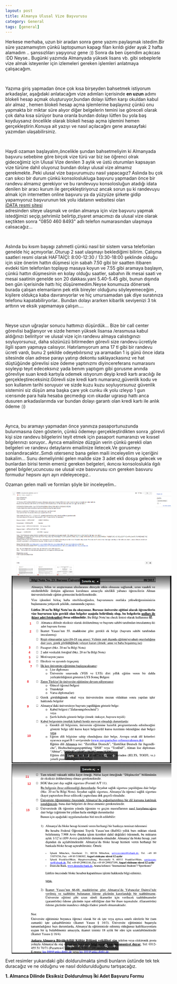 ```yaml
---
layout: post
title: Almanya Ulusal Vize Başvurusu
category: General
tags: [general]
---
```

<p>
Herkese merhaba, uzun bir aradan sonra gene yazımı paylaşmak istedim.Bir süre yazamamıştım çünkü laptopumun kapagı filan kırıldı gider ayak 2 hafta alamadım .. şanssızlıları yaşıyoruz gene :))
Sonra da ben üşendim açıkcası :DD Neyse.. Bugünki yazımda Almanyada yüksek lisans vb. gibi sebeplerle vize almak isteyenler için izlemeleri gereken işlemleri anlatmaya çalışacağım.
</p>
<br>
<p>
Yazıma giriş yapmadan önce çok kısa birşeyden bahsetmek istiyorum arkadaşlar, aşağıdaki anlatacağım vize adımları içerisinde <b>en uzun </b> adımı blokeli hesap açmak
oluşturuyor,bundan dolayı lütfen karşı okuldan kabul alır almaz , hemen blokeli hesap açma işlemlerine başlayınız çünkü onu yapmakta bir miktar süre alıyor diğer belgelerin temini ise göreceli olarak çok daha kısa
sürüyor buna oranla bundan dolayı lütfen bu yola baş koyduysanız öncelikle olarak blokeli hesap açma işlemini hemen gerçekleştirin.Konuya ait yazıyı ve nasıl açılacağını gene anasayfaki yazımdan ulaşabilirsiniz.
<p>
<br>

<p>Haydi ozaman başlayalım,öncelikle şundan bahsetmeliyim ki Almanyada başvuru sebebine göre birçok vize türü var biz ise öğrenci olrak gideceğimiz için
Ulusal Vize denilen 3 aylık ve üstü oturumları kapsayan vize türüne dahil oluyoruz bundan dolayı ulusal vize almamız gerekmekte..Peki ulusal vize başvurumuzu nasıl yapacagız?
Aslında bu çok can sıkıcı bir durum çünkü konsoloslukluga başvuru yapmadan önce bir randevu almamız gerekiyor ve bu randevuyu konsolosluğun atadığı idata denilen bir aracı kurum ile gerçekleştiriyoruz ancak
sorun şu ki randevuyu almak için internetten online başvuru ya da yüzyüze şirkete gidip yapamıyoruz başvurunun tek yolu idatanın websitesi olan 
<br>
<a href="http://idata.com.tr/tr/"   target="_blank">iDATA  resmi sitesi</a> <br>
adresinden siteye ulaşmak ve ordan almanya için vize başvuru yapmak istedğimizi seçip,şehrimiiz belirtip,ziyaret amacımızı da ulusal vize olarak seçtikten sonra
"0850 460 8493" adlı telefon numarasından ulaşmaya calısacağız...
</p>
<p>
<br>

<p>Aslında bu kısım bayagı zahmetli çünkü nasıl bir sistem varsa telefonları genelde hiç açmıyorlar..Oturup 2 saat ulaşmayı beklediğimi bilirim. Çalışma saatleri resmi olarak HAFTAİÇİ: 8:00-12:30 / 13:30-18:00 
 şeklinde olduğu için size önerim hattın düşmesi için sabah 7.50 gibi bir saatten itibaren evdeki tüm telefonları toplayıp masaya koyun ve 7.55 gibi aramaya başlayın,
 çünkü hattın düşmesinin en kolay olduğu saatler, sabahın ilk mesai saati ve mesai saatinin genelde son 20 dakkası.yani 5.40-5.45 gibi, bunun dışında ben gün içerisinde hattı hiç düşüremedim.Neyse konumuza dönersek burada çalışan elemanların pek  
 etik bireyler olduğunu söyleyemeceğim , kişilere oldukça kaba davranıyorlar ve hiç umursamadan şak diye suratınıza telefonu kapatabiliryorlar.. Bundan dolayı ararken kibarlik seviyenizi 3 tık arttırın ve
 eksik yapmamaya çalışın....</p>
<br>

<p> Neyse uzun uğraşlar sonucu hattımızı düşürdük... Bize bir call center görevlisi bağlanıyor ve sizde hemen yüksek lisansa /erasmusa kabul aldığınızı belirityor ve
ulusal vize için randevu almaya calıstıgınızı soyluyorsunuz, daha sözünüzü bitirmeden görevli size randevu ücretiyle ilgili spam yapmaya calısıyor. Hatırlamıyorum ama 17 tl gibi bir randevu ücreti vardı,
bunu 2 şekilde odeyebılırsınız ya aramadan 1 iş günü önce idata sitesinde olan adrese parayı yatırıp dekontu saklayackasınız ve hat düştüğünde görevlisi size ödeme yaptınızmı diyincereferans numarasını soyleyıp teyıt edeceksınız yada
benım yaptıgım gibi gorusme anında görevliye suan kredı kartıyla odemek ıstıyorum deyip kredi kartı aracılığı ile gerçekleştireceksiniz.Görevli size kredi kartı numaranız,güvenlik kodu ve son kullanım tarihi soruyuor ve sizde kuzu kuzu
soyluyorsunuz güvenlik sistemini siz düşün ama başka çare yok cunku ılk yolu ızleyıp 1 gun ıcerısınde para hala hesaba gecmedıgı ıcın okadar  ugrasıp hattı anca dusuren arkadaslarımda var bundan dolayı garantı olan kredi kartı ile anlık ödeme :))
</p>

<br>
<p>Ayrıca, bu aramayı yapmadan önce yanınıza pasaportunuzunda bulunmasına özen gösterin, çünkü ödemeyı gerçekleştirdikten sonra ,görevli kişi size randevu bilgelerini teyit etmek için pasaport numaranızı ve kısısel bılgılerınızı soruyor..
Ayrıca emailinize düzgün verin çünkü gerekli olan belgeleri ve randevu detaylarını emailinize iletecek.Ve gorusmeyı sonlandıracaktır..Sımdı ıstersenız bana gelen maili inceleyelim ve içeriğini bakalim...
Sunu demeliyimki gelen mailde size 3 adet ekli dosya gelecek ve bunlardan birisi temin emeniz gereken belgeleri, ıkıncısı konsoloslukla ılgılı genel bılgıler,ucuncusu ıse ulusal vıze basvurusu ıcın gereken
basvuru formudur hepsını ayrı ayrı ırdeleyecegız..
</p>

<p> Ozaman gelen maili ve formları şöyle bir inceleyelim.. </p>

<img style="max-width: 100%;" align="center" hspace="20" src="/images/AlmanyaUlusalVizeBasvurusu/idata-mail.png" alt="Gelen mail" height="auto">
<img style="max-width: 100%;" align="center" hspace="20" src="/images/AlmanyaUlusalVizeBasvurusu/gerekli-belgeler1.png" alt="İlk Sayfa" height="auto">
<img style="max-width: 100%;" align="center" hspace="20" src="/images/AlmanyaUlusalVizeBasvurusu/gerekli-belgeler2.png" alt="İkinci Sayfa" height="auto">


<p> Evet resimler yukarıdaki gibi doldurulmakta şimdi bunların üstünde tek tek duracağız ve ne olduğınu ve nasıl doldurulduğunu tartışacağız.

<p> <b> 1. Almanca  Dilinde Eksiksiz Doldurulmuş  İki Adet Başvuru Formu


